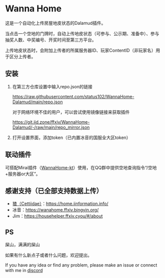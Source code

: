 # Wanna Home

这是一个自动化上传房屋地皮状态的Dalamud插件。

当点击一个空地的门牌时，自动上传地皮状态（可参与、公示期、准备中）、参与抽奖人数、中奖编号、开奖时间至第三方平台。

上传地皮状态时，会附加上传者的所属服务器ID、玩家ContentID（非玩家名）用于区分上传者。

## 安装

1. 在第三方仓库设置中输入repo.json的链接

    https://raw.githubusercontent.com/status102/WannaHome-Dalamud/main/repo.json

    对于网络环境不佳的用户，可以尝试使用镜像链接来获取插件

    https://git.iid.zone/ffxiv/WannaHome-Dalamud/-/raw/main/repo_mirror.json

2. 打开设置界面，添加token（已内置冰音的国服全大区token）

## 联动插件

可搭配Mirai插件（[WannaHome-kt](https://github.com/status102/WannaHome-kt)）使用，在QQ群中提供空地查询指令“/空地+服务器or大区”。

## 感谢支持（已全部支持数据上传）

- [猹（Cettiidae）](https://github.com/Cettiidae/Cettiidae)：https://home.iinformation.info/
- 冰音：https://wanahome.ffxiv.bingyin.org/
- Jim：https://househelper.ffxiv.cyou/#/about

## PS

屎山，满满的屎山

如果有什么新点子或者什么问题，欢迎提出。

If you have any idea or find any problem, please make an issue or connect with me in [discord](https://discord.gg/5bzGGyazEC)